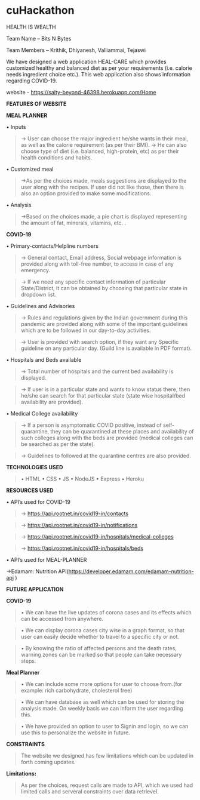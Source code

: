# cuHackathon
HEALTH IS WEALTH

Team Name – Bits N Bytes

Team Members – Krithik, Dhiyanesh, Valliammai, Tejaswi 

We have designed a web application HEAL-CARE which provides customized healthy and balanced diet as per your requirements (i.e. calorie needs ingredient choice etc.).
This web application also shows information regarding COVID-19. 

website - https://salty-beyond-46398.herokuapp.com/Home

**FEATURES OF WEBSITE**

**MEAL PLANNER**

•	Inputs
>-> User can choose the major ingredient he/she wants in their meal, as well as the calorie requirement (as per their BMI).
>-> He can also choose type of diet (i.e. balanced, high-protein, etc) as per their health conditions and habits.

•	Customized meal

>->As per the choices made, meals suggestions are displayed to the user along with the recipes. If user did not like those, then there is also an option provided to make some modifications.

•	Analysis
>->Based on the choices made, a pie chart is displayed representing the amount of fat, minerals, vitamins, etc. .

**COVID-19**

•	Primary-contacts/Helpline numbers

>-> General contact, Email address, Social webpage information is provided along with toll-free number, to access in case of any emergency.

>-> If we need any specific contact information of particular State/District, it can be obtained by choosing that particular state in dropdown list.

•	Guidelines and Advisories

>-> Rules and regulations given by the Indian government during this pandemic are provided along with some of the important guidelines which are to be followed in our day-to-day activities.

>-> User is provided with search option, if they want any Specific guideline on any particular day. (Guild line is available in PDF format).

•	Hospitals and Beds available

>-> Total number of hospitals and the current bed availability is displayed.

>-> If user is in a particular state and wants to know status there, then he/she can search for that particular state (state wise hospital/bed availability are provided).

•	Medical College availability

>-> If a person is asymptomatic COVID positive, instead of self-quarantine, they can be quarantined at these places and availability of such colleges along with the beds are provided (medical colleges can be searched as per the state).

>-> Guidelines to followed at the quarantine centres are also provided.

**TECHNOLOGIES USED**

>•	HTML
>•	CSS
>•	JS
>•	NodeJS
>•	Express
>•	Heroku

**RESOURCES USED**

•	API’s used for COVID-19
>-> https://api.rootnet.in/covid19-in/contacts

>-> https://api.rootnet.in/covid19-in/notifications

>-> https://api.rootnet.in/covid19-in/hospitals/medical-colleges

>-> https://api.rootnet.in/covid19-in/hospitals/beds

•	API’s used for MEAL-PLANNER

->Edamam: Nutrition API(https://developer.edamam.com/edamam-nutrition-api )

**FUTURE APPLICATION**

**COVID-19**

>•	We can have the live updates of corona cases and its effects which can be accessed from anywhere.

>•	We can display corona cases city wise in a graph format, so that user can easily decide whether to travel to a specific city or not.

>•	 By knowing the ratio of affected persons and the death rates, warning zones can be marked so that people can take necessary steps.

**Meal Planner**

>•	We can include some more options for user to choose from.(for example: rich carbohydrate, cholesterol free)

>•	We can have database as well which can be used for storing the analysis made. On weekly basis we can inform the user regarding this.

>•	We have provided an option to user to Signin and login, so we can use this to personalize the website in future.

**CONSTRAINTS**

>The website we designed has few limitations which can be updated in forth coming updates.

**Limitations:**

>As per the choices, request calls are made to API, which we used had limited calls and serveral constraints over data retrievel. 


